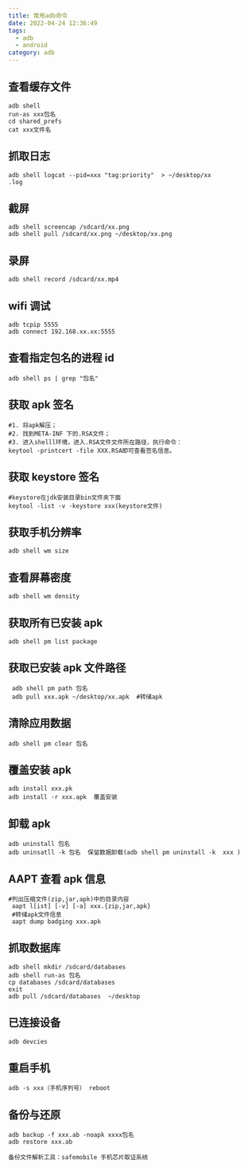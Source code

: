```yaml
---
title: 常用adb命令
date: 2022-04-24 12:36:49
tags:
  - adb
  - android
category: adb
---
```


## 查看缓存文件

```
adb shell
run-as xxx包名
cd shared_prefs
cat xxx文件名
```

## 抓取日志

```shell
adb shell logcat --pid=xxx "tag:priority"  > ~/desktop/xx
.log
```

<!-- more -->

## 截屏

```shell
adb shell screencap /sdcard/xx.png
adb shell pull /sdcard/xx.png ~/desktop/xx.png
```

## 录屏

```shell
adb shell record /sdcard/xx.mp4
```

## wifi 调试

```shell
adb tcpip 5555
adb connect 192.168.xx.xx:5555
```

## 查看指定包名的进程 id

```shell
adb shell ps | grep "包名"
```

## 获取 apk 签名

```shell
#1. 将apk解压；
#2. 找到META-INF 下的.RSA文件；
#3. 进入shelll环境，进入.RSA文件文件所在路径，执行命令：
keytool -printcert -file XXX.RSA即可查看签名信息。
```

## 获取 keystore 签名

```shell
#keystore在jdk安装目录bin文件夹下面
keytool -list -v -keystore xxx(keystore文件)
```

## 获取手机分辨率

```shell
adb shell wm size
```

## 查看屏幕密度

```shell
adb shell wm density
```

## 获取所有已安装 apk

```shell
adb shell pm list package
```

## 获取已安装 apk 文件路径

```shell
 adb shell pm path 包名
 adb pull xxx.apk ~/desktop/xx.apk  #转储apk
```

## 清除应用数据

```shell
adb shell pm clear 包名
```

## 覆盖安装 apk

```shell
adb install xxx.pk
adb install -r xxx.apk  覆盖安装
```

## 卸载 apk

```shell
adb uninstall 包名
adb uninsatll -k 包名  保留数据卸载(adb shell pm uninstall -k  xxx )
```

## AAPT 查看 apk 信息

```shell
#列出压缩文件(zip,jar,apk)中的目录内容
 aapt l[ist] [-v] [-a] xxx.{zip,jar,apk}
 #转储apk文件信息
 aapt dump badging xxx.apk
```

## 抓取数据库

```shell
adb shell mkdir /sdcard/databases
adb shell run-as 包名
cp databases /sdcard/databases
exit
adb pull /sdcard/databases  ~/desktop
```

## 已连接设备

```shell
adb devcies
```

## 重启手机

```shell
adb -s xxx（手机序列号） reboot
```

## 备份与还原

```
adb backup -f xxx.ab -noapk xxxx包名
adb restore xxx.ab

备份文件解析工具：safemobile 手机芯片取证系统
```
